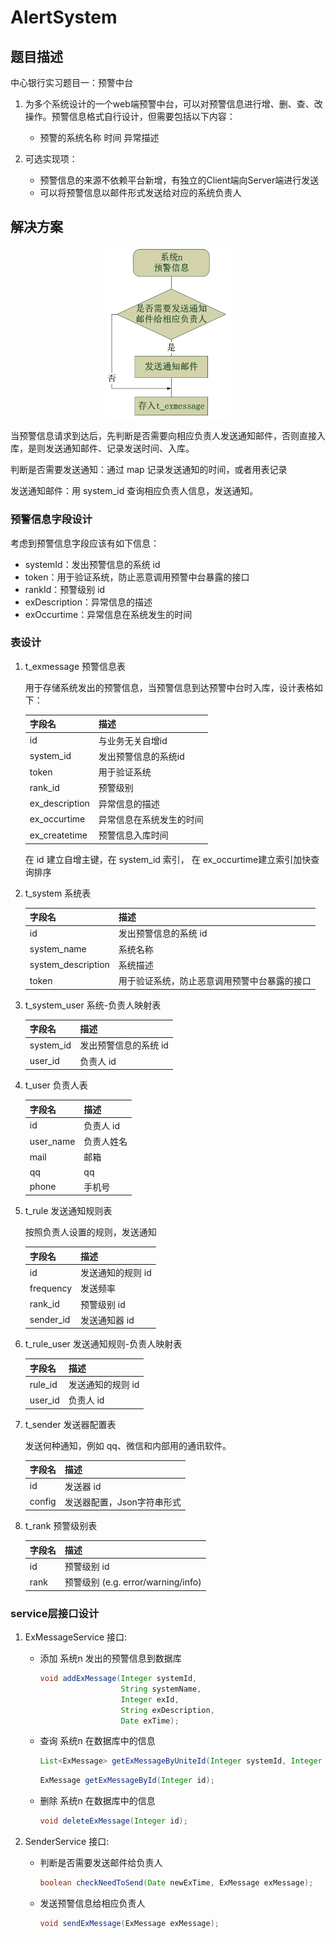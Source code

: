 # AlertSystem

## 题目描述

中心银行实习题目一：预警中台

1. 为多个系统设计的一个web端预警中台，可以对预警信息进行增、删、查、改操作。预警信息格式自行设计，但需要包括以下内容：
   - 预警的系统名称	时间	异常描述

2. 可选实现项：
   - 预警信息的来源不依赖平台新增，有独立的Client端向Server端进行发送
   - 可以将预警信息以邮件形式发送给对应的系统负责人



## 解决方案

 <center>
         <span>
             <img src="https://github.com/Allenzsy/alertsystem/blob/master/pics/1.png" width="200px">
         </span>
 </center>

当预警信息请求到达后，先判断是否需要向相应负责人发送通知邮件，否则直接入库，是则发送通知邮件、记录发送时间、入库。

判断是否需要发送通知：通过 map 记录发送通知的时间，或者用表记录

发送通知邮件：用 system_id 查询相应负责人信息，发送通知。

### 预警信息字段设计

考虑到预警信息字段应该有如下信息：

- systemId：发出预警信息的系统 id
- token：用于验证系统，防止恶意调用预警中台暴露的接口
- rankId：预警级别 id
- exDescription：异常信息的描述
- exOccurtime：异常信息在系统发生的时间

### 表设计

1. t_exmessage 预警信息表

   用于存储系统发出的预警信息，当预警信息到达预警中台时入库，设计表格如下：

	| 字段名         | 描述                     |
	| -------------- | ------------------------ |
	| id             | 与业务无关自增id         |
	| system_id      | 发出预警信息的系统id     |
	| token          | 用于验证系统             |
	| rank_id        | 预警级别                 |
	| ex_description | 异常信息的描述           |
	| ex_occurtime   | 异常信息在系统发生的时间 |
	| ex_createtime  | 预警信息入库时间         |
	
	在 id 建立自增主键，在 system_id 索引， 在 ex_occurtime建立索引加快查询排序

2. t_system 系统表

   | 字段名             | 描述                                         |
   | ------------------ | -------------------------------------------- |
   | id                 | 发出预警信息的系统 id                        |
   | system_name        | 系统名称                                     |
   | system_description | 系统描述                                     |
   | token              | 用于验证系统，防止恶意调用预警中台暴露的接口 |

3. t_system_user 系统-负责人映射表

   | 字段名    | 描述                  |
   | --------- | --------------------- |
   | system_id | 发出预警信息的系统 id |
   | user_id   | 负责人 id             |

4. t_user 负责人表

   | 字段名    | 描述       |
   | --------- | ---------- |
   | id        | 负责人 id  |
   | user_name | 负责人姓名 |
   | mail      | 邮箱       |
   | qq        | qq         |
   | phone     | 手机号     |

5. t_rule 发送通知规则表

   按照负责人设置的规则，发送通知

   | 字段名    | 描述              |
   | --------- | ----------------- |
   | id        | 发送通知的规则 id |
   | frequency | 发送频率          |
   | rank_id   | 预警级别 id       |
   | sender_id | 发送通知器 id     |

6. t_rule_user 发送通知规则-负责人映射表

   | 字段名  | 描述              |
   | ------- | ----------------- |
   | rule_id | 发送通知的规则 id |
   | user_id | 负责人 id         |

7. t_sender 发送器配置表

   发送何种通知，例如 qq、微信和内部用的通讯软件。

   | 字段名 | 描述                       |
   | ------ | -------------------------- |
   | id     | 发送器 id                  |
   | config | 发送器配置，Json字符串形式 |

8. t_rank 预警级别表

   | 字段名 | 描述                               |
   | ------ | ---------------------------------- |
   | id     | 预警级别 id                        |
   | rank   | 预警级别 (e.g. error/warning/info) |

### service层接口设计

1. ExMessageService 接口:

   - 添加 系统n 发出的预警信息到数据库

     ```java
     void addExMessage(Integer systemId,
                       String systemName,
                       Integer exId,
                       String exDescription,
                       Date exTime);
     ```

   - 查询 系统n 在数据库中的信息

     ```java
     List<ExMessage> getExMessageByUniteId(Integer systemId, Integer exId);
     ```
   
     ```java
     ExMessage getExMessageById(Integer id);
     ```

   - 删除 系统n 在数据库中的信息
   
     ```java
     void deleteExMessage(Integer id);
     ```



2. SenderService 接口:

   - 判断是否需要发送邮件给负责人

     ```java
     boolean checkNeedToSend(Date newExTime, ExMessage exMessage);
     ```

   - 发送预警信息给相应负责人

     ```java 
     void sendExMessage(ExMessage exMessage);
     ```















